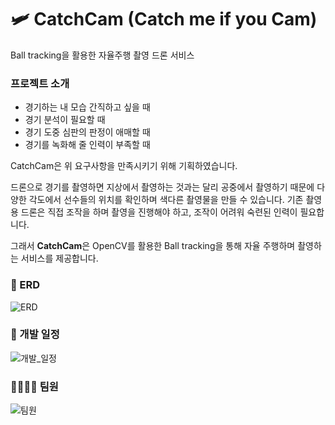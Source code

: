 # :small_airplane: CatchCam (Catch me if you Cam)

Ball tracking을 활용한 자율주행 촬영 드론 서비스



### 프로젝트 소개

* 경기하는 내 모습 간직하고 싶을 때
* 경기 분석이 필요할 때
* 경기 도중 심판의 판정이 애매할 때
* 경기를 녹화해 줄 인력이 부족할 때

CatchCam은 위 요구사항을 만족시키기 위해 기획하였습니다.

드론으로 경기를 촬영하면 지상에서 촬영하는 것과는 달리 공중에서 촬영하기 때문에 다양한 각도에서 선수들의 위치를 확인하며 색다른 촬영물을 만들 수 있습니다. 기존 촬영용 드론은 직접 조작을 하며 촬영을 진행해야 하고, 조작이 어려워 숙련된 인력이 필요합니다. 



그래서 **CatchCam**은 OpenCV를 활용한 Ball tracking을 통해 자율 주행하며 촬영하는 서비스를 제공합니다.





### 📃 ERD
![ERD](/uploads/7b47f28b8aebcfb9ff9dd87d061b1f91/ERD.JPG)




### 📅 개발 일정
![개발_일정](/uploads/f3430139b1410bff79c7d1d84e126af3/개발_일정.png)




### 👨‍👨‍👧‍👦 팀원
![팀원](/uploads/12f9a8f82ecc533fd8190b53a71ec8bc/팀원.png)
